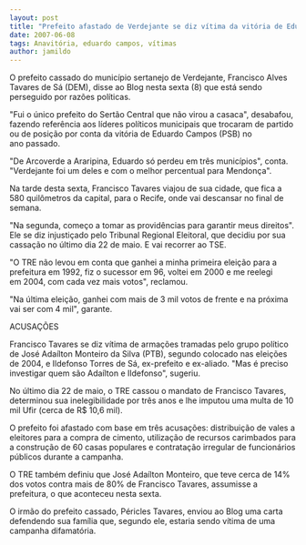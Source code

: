 ```yaml
---
layout: post
title: "Prefeito afastado de Verdejante se diz vítima da vitória de Eduardo Campos"
date: 2007-06-08
tags: Anavitória, eduardo campos, vítimas
author: jamildo
---
```

O prefeito&nbsp;cassado do munic&iacute;pio sertanejo de Verdejante,&nbsp;Francisco Alves Tavares de S&aacute; (DEM), disse ao Blog nesta&nbsp;sexta (8) que est&aacute; sendo perseguido por raz&otilde;es pol&iacute;ticas.

"Fui o &uacute;nico prefeito do Sert&atilde;o Central que n&atilde;o virou a&nbsp;casaca", desabafou, fazendo refer&ecirc;ncia aos l&iacute;deres&nbsp;pol&iacute;ticos municipais que trocaram de partido ou de posi&ccedil;&atilde;o&nbsp;por conta da vit&oacute;ria de Eduardo Campos (PSB) no ano&nbsp;passado.

"De Arcoverde a Araripina, Eduardo s&oacute; perdeu em tr&ecirc;s&nbsp;munic&iacute;pios", conta. "Verdejante foi um deles e com o&nbsp;melhor percentual para Mendon&ccedil;a".

Na tarde desta sexta, Francisco&nbsp;Tavares viajou de sua&nbsp;cidade, que fica a 580 quil&ocirc;metros da capital, para o&nbsp;Recife, onde vai descansar no final de semana.

"Na segunda, come&ccedil;o a tomar as provid&ecirc;ncias para garantir&nbsp;meus direitos". Ele se diz injusti&ccedil;ado pelo Tribunal&nbsp;Regional Eleitoral, que decidiu por sua cassa&ccedil;&atilde;o no &uacute;ltimo&nbsp;dia 22 de maio. E vai recorrer ao TSE.

"O TRE n&atilde;o levou em conta que ganhei a minha primeira elei&ccedil;&atilde;o para a prefeitura em&nbsp;1992, fiz o sucessor em 96, voltei em 2000 e me reelegi em&nbsp;2004, com cada vez mais votos", reclamou. 

"Na &uacute;ltima elei&ccedil;&atilde;o, ganhei com mais de 3 mil votos de&nbsp;frente e na pr&oacute;xima vai ser com 4 mil", garante. 

ACUSA&Ccedil;&Otilde;ES

Francisco Tavares se diz v&iacute;tima de arma&ccedil;&otilde;es tramadas pelo&nbsp;grupo pol&iacute;tico de Jos&eacute; Ada&iacute;lton Monteiro da Silva (PTB),&nbsp;segundo colocado nas elei&ccedil;&otilde;es de 2004, e Ildefonso Torres&nbsp;de S&aacute;, ex-prefeito e ex-aliado.&nbsp;"Mas &eacute; preciso investigar quem s&atilde;o Ada&iacute;lton e Ildefonso",&nbsp;sugeriu. 

No &uacute;ltimo dia 22 de maio, o TRE cassou o mandato de&nbsp;Francisco Tavares, determinou sua inelegibilidade por tr&ecirc;s&nbsp;anos e lhe imputou uma multa de 10 mil Ufir (cerca de R$&nbsp;10,6 mil). 

O prefeito foi afastado com base em tr&ecirc;s acusa&ccedil;&otilde;es: distribui&ccedil;&atilde;o de vales a eleitores para a compra de&nbsp;cimento, utiliza&ccedil;&atilde;o de recursos carimbados para a&nbsp;constru&ccedil;&atilde;o de 60 casas populares e contrata&ccedil;&atilde;o irregular&nbsp;de funcion&aacute;rios p&uacute;blicos durante a campanha. 

O TRE tamb&eacute;m definiu que&nbsp;Jos&eacute;&nbsp;Ada&iacute;lton Monteiro, que teve cerca de 14% dos votos contra mais de 80% de Francisco Tavares, assumisse a prefeitura, o que aconteceu nesta sexta.

O irm&atilde;o do prefeito cassado, P&eacute;ricles Tavares, enviou ao&nbsp;Blog uma carta defendendo sua fam&iacute;lia que, segundo ele,&nbsp;estaria sendo v&iacute;tima de uma campanha difamat&oacute;ria. 

